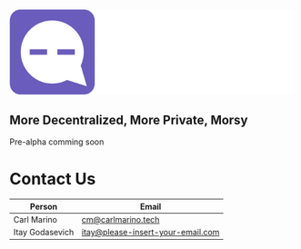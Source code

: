 <a href="https://morsy.cc"><img src="https://github.com/MorsyApp/Morsy/blob/main/morsy.png?raw=true" width="500"/></a>

## More Decentralized, More Private, Morsy


Pre-alpha comming soon

# Contact Us

|Person| Email | 
--- | --- 
|Carl Marino| cm@carlmarino.tech |
|Itay Godasevich| itay@please-insert-your-email.com |
